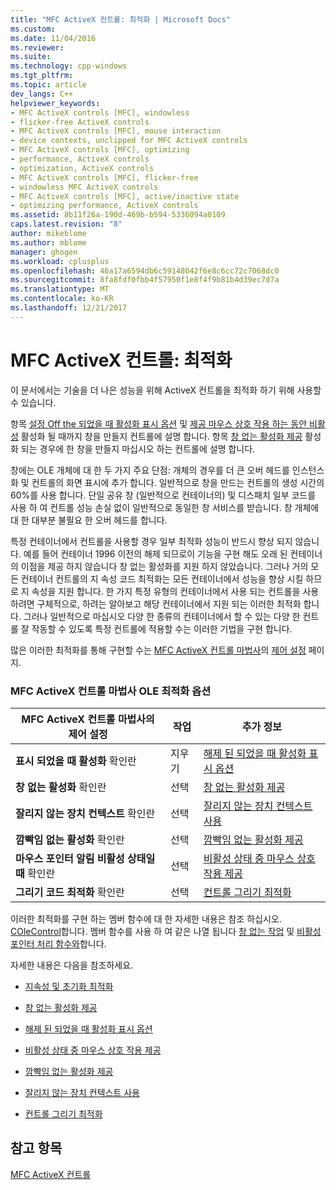 ```yaml
---
title: "MFC ActiveX 컨트롤: 최적화 | Microsoft Docs"
ms.custom: 
ms.date: 11/04/2016
ms.reviewer: 
ms.suite: 
ms.technology: cpp-windows
ms.tgt_pltfrm: 
ms.topic: article
dev_langs: C++
helpviewer_keywords:
- MFC ActiveX controls [MFC], windowless
- flicker-free ActiveX controls
- MFC ActiveX controls [MFC], mouse interaction
- device contexts, unclipped for MFC ActiveX controls
- MFC ActiveX controls [MFC], optimizing
- performance, ActiveX controls
- optimization, ActiveX controls
- MFC ActiveX controls [MFC], flicker-free
- windowless MFC ActiveX controls
- MFC ActiveX controls [MFC], active/inactive state
- optimizing performance, ActiveX controls
ms.assetid: 8b11f26a-190d-469b-b594-5336094a0109
caps.latest.revision: "8"
author: mikeblome
ms.author: mblome
manager: ghogen
ms.workload: cplusplus
ms.openlocfilehash: 46a17a6594db6c59148042f6e8c6cc72c7068dc0
ms.sourcegitcommit: 8fa8fdf0fbb4f57950f1e8f4f9b81b4d39ec7d7a
ms.translationtype: MT
ms.contentlocale: ko-KR
ms.lasthandoff: 12/21/2017
---
```

# <a name="mfc-activex-controls-optimization"></a>MFC ActiveX 컨트롤: 최적화
이 문서에서는 기술을 더 나은 성능을 위해 ActiveX 컨트롤을 최적화 하기 위해 사용할 수 있습니다.  
  
 항목 [설정 Off the 되었을 때 활성화 표시 옵션](../mfc/turning-off-the-activate-when-visible-option.md) 및 [제공 마우스 상호 작용 하는 동안 비활성](../mfc/providing-mouse-interaction-while-inactive.md) 활성화 될 때까지 창을 만들지 컨트롤에 설명 합니다. 항목 [창 없는 활성화 제공](../mfc/providing-windowless-activation.md) 활성화 되는 경우에 한 창을 만들지 마십시오 하는 컨트롤에 설명 합니다.  
  
 창에는 OLE 개체에 대 한 두 가지 주요 단점: 개체의 경우를 더 큰 오버 헤드를 인스턴스화 및 컨트롤의 화면 표시에 추가 합니다. 일반적으로 창을 만드는 컨트롤의 생성 시간의 60%를 사용 합니다. 단일 공유 창 (일반적으로 컨테이너의) 및 디스패치 일부 코드를 사용 하 여 컨트롤 성능 손실 없이 일반적으로 동일한 창 서비스를 받습니다. 창 개체에 대 한 대부분 불필요 한 오버 헤드를 합니다.  
  
 특정 컨테이너에서 컨트롤을 사용할 경우 일부 최적화 성능이 반드시 향상 되지 않습니다. 예를 들어 컨테이너 1996 이전의 해제 되므로이 기능을 구현 해도 오래 된 컨테이너의 이점을 제공 하지 않습니다 창 없는 활성화를 지원 하지 않았습니다. 그러나 거의 모든 컨테이너 컨트롤의 지 속성 코드 최적화는 모든 컨테이너에서 성능을 향상 시킬 하므로 지 속성을 지원 합니다. 한 가지 특정 유형의 컨테이너에서 사용 되는 컨트롤을 사용 하려면 구체적으로, 하려는 알아보고 해당 컨테이너에서 지원 되는 이러한 최적화 합니다. 그러나 일반적으로 마십시오 다양 한 종류의 컨테이너에서 할 수 있는 다양 한 컨트롤 잘 작동할 수 있도록 특정 컨트롤에 적용할 수는 이러한 기법을 구현 합니다.  
  
 많은 이러한 최적화를 통해 구현할 수는 [MFC ActiveX 컨트롤 마법사](../mfc/reference/mfc-activex-control-wizard.md)의 [제어 설정](../mfc/reference/control-settings-mfc-activex-control-wizard.md) 페이지.  
  
### <a name="mfc-activex-control-wizard-ole-optimization-options"></a>MFC ActiveX 컨트롤 마법사 OLE 최적화 옵션  
  
|MFC ActiveX 컨트롤 마법사의 제어 설정|작업|추가 정보|  
|-------------------------------------------------------|------------|----------------------|  
|**표시 되었을 때 활성화** 확인란|지우기|[해제 된 되었을 때 활성화 표시 옵션](../mfc/turning-off-the-activate-when-visible-option.md)|  
|**창 없는 활성화** 확인란|선택|[창 없는 활성화 제공](../mfc/providing-windowless-activation.md)|  
|**잘리지 않는 장치 컨텍스트** 확인란|선택|[잘리지 않는 장치 컨텍스트 사용](../mfc/using-an-unclipped-device-context.md)|  
|**깜빡임 없는 활성화** 확인란|선택|[깜빡임 없는 활성화 제공](../mfc/providing-flicker-free-activation.md)|  
|**마우스 포인터 알림 비활성 상태일 때** 확인란|선택|[비활성 상태 중 마우스 상호 작용 제공](../mfc/providing-mouse-interaction-while-inactive.md)|  
|**그리기 코드 최적화** 확인란|선택|[컨트롤 그리기 최적화](../mfc/optimizing-control-drawing.md)|  
  
 이러한 최적화를 구현 하는 멤버 함수에 대 한 자세한 내용은 참조 하십시오. [COleControl](../mfc/reference/colecontrol-class.md)합니다. 멤버 함수를 사용 하 여 같은 나열 됩니다 [창 없는 작업](http://msdn.microsoft.com/en-us/e9e28f79-9a70-4ae4-a5aa-b3e92f1904df) 및 [비활성 포인터 처리 함수와](http://msdn.microsoft.com/en-us/e9e28f79-9a70-4ae4-a5aa-b3e92f1904df)합니다.  
  
 자세한 내용은 다음을 참조하세요.  
  
-   [지속성 및 초기화 최적화](../mfc/optimizing-persistence-and-initialization.md)  
  
-   [창 없는 활성화 제공](../mfc/providing-windowless-activation.md)  
  
-   [해제 된 되었을 때 활성화 표시 옵션](../mfc/turning-off-the-activate-when-visible-option.md)  
  
-   [비활성 상태 중 마우스 상호 작용 제공](../mfc/providing-mouse-interaction-while-inactive.md)  
  
-   [깜빡임 없는 활성화 제공](../mfc/providing-flicker-free-activation.md)  
  
-   [잘리지 않는 장치 컨텍스트 사용](../mfc/using-an-unclipped-device-context.md)  
  
-   [컨트롤 그리기 최적화](../mfc/optimizing-control-drawing.md)  
  
## <a name="see-also"></a>참고 항목  
 [MFC ActiveX 컨트롤](../mfc/mfc-activex-controls.md)

